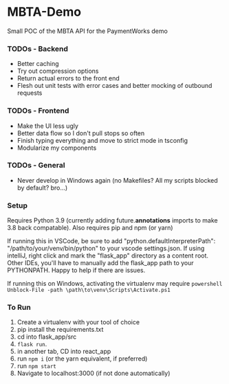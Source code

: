 # MBTA-Demo
Small POC of the MBTA API for the PaymentWorks demo

### TODOs - Backend
- Better caching
- Try out compression options
- Return actual errors to the front end
- Flesh out unit tests with error cases and better mocking of outbound requests

### TODOs - Frontend
- Make the UI less ugly
- Better data flow so I don't pull stops so often
- Finish typing everything and move to strict mode in tsconfig
- Modularize my components

### TODOs - General
- Never develop in Windows again (no Makefiles? All my scripts blocked by default? bro...)

### Setup
Requires Python 3.9 (currently adding future.__annotations__ imports to make 3.8 back compatable). Also requires pip and npm (or yarn)

If running this in VSCode, be sure to add "python.defaultInterpreterPath": "/path/to/your/venv/bin/python" to your vscode settings.json. If using intelliJ, right click and mark the "flask_app" directory as a content root. Other IDEs, you'll have to manually add the flask_app path to your PYTHONPATH. Happy to help if there are issues.

If running this on Windows, activating the virtualenv may require `powershell Unblock-File -path \path\to\venv\Scripts\Activate.ps1`

### To Run
1. Create a virtualenv with your tool of choice
2. pip install the requirements.txt
3. cd into flask_app/src
4. `flask run`.
5. in another tab, CD into react_app
6. run `npm i` (or the yarn equivalent, if preferred)
7. run `npm start`
8. Navigate to localhost:3000 (if not done automatically)
